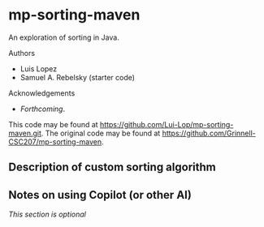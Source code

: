 # mp-sorting-maven

An exploration of sorting in Java.

Authors

* Luis Lopez
* Samuel A. Rebelsky (starter code)

Acknowledgements

* _Forthcoming_.

This code may be found at <https://github.com/Lui-Lop/mp-sorting-maven.git>. The original code may be found at <https://github.com/Grinnell-CSC207/mp-sorting-maven>.

Description of custom sorting algorithm
---------------------------------------

Notes on using Copilot (or other AI)
------------------------------------

_This section is optional_
